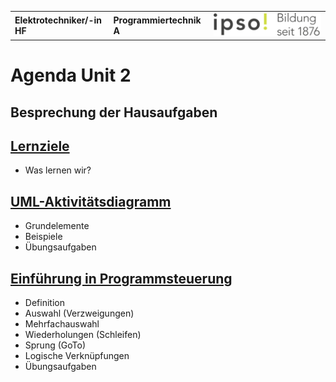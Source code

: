 |                             |                          |                                        |
| --------------------------- | ------------------------ | -------------------------------------- |
| **Elektrotechniker/-in HF** | **Programmiertechnik A** | ![IPSO Logo](./x_gitres/ipso_logo.png) |

# Agenda Unit 2

## Besprechung der Hausaufgaben

## [Lernziele](./lernziele.md)

- Was lernen wir?

## [UML-Aktivitätsdiagramm](./aktivitätsdiagram.md)

- Grundelemente
- Beispiele
- Übungsaufgaben

## [Einführung in Programmsteuerung](./programsteuerung.md)

- Definition
- Auswahl (Verzweigungen)
- Mehrfachauswahl
- Wiederholungen (Schleifen)
- Sprung (GoTo)
- Logische Verknüpfungen
- Übungsaufgaben

